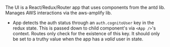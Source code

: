 The UI is a React/Redux/Router app that uses components from the antd lib. Manages AWS interactions via the aws-amplify lib.

* App detects the auth status through an ```auth.cognitoUser``` key in the redux state. This is passed down to child component's via ```<App />```'s context. Routes only check for the existence of this key. It should only be set to a truthy value when the app has a *valid* user in state.